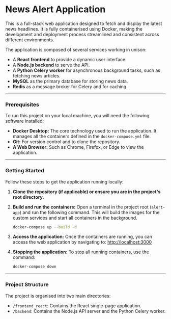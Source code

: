 # News Alert Application

This is a full-stack web application designed to fetch and display the latest news headlines. It is fully containerised using Docker, making the development and deployment process streamlined and consistent across different environments.

The application is composed of several services working in unison:
*   A **React frontend** to provide a dynamic user interface.
*   A **Node.js backend** to serve the API.
*   A **Python Celery worker** for asynchronous background tasks, such as fetching news articles.
*   **MySQL** as the primary database for storing news data.
*   **Redis** as a message broker for Celery and for caching.

---

### Prerequisites

To run this project on your local machine, you will need the following software installed:

*   **Docker Desktop:** The core technology used to run the application. It manages all the containers defined in the `docker-compose.yml` file.
*   **Git:** For version control and to clone the repository.
*   **A Web Browser:** Such as Chrome, Firefox, or Edge to view the application.

---

### Getting Started

Follow these steps to get the application running locally:

1.  **Clone the repository (if applicable) or ensure you are in the project's root directory.**

2.  **Build and run the containers:**
    Open a terminal in the project root (`alert-app`) and run the following command. This will build the images for the custom services and start all containers in the background.
    ```sh
    docker-compose up --build -d
    ```

3.  **Access the application:**
    Once the containers are running, you can access the web application by navigating to:
    [http://localhost:3000](http://localhost:3000)

4.  **Stopping the application:**
    To stop all running containers, use the command:
    ```sh
    docker-compose down
    ```

---

### Project Structure

The project is organised into two main directories:

*   `/frontend_react`: Contains the React single-page application.
*   `/backend`: Contains the Node.js API server and the Python Celery worker.
